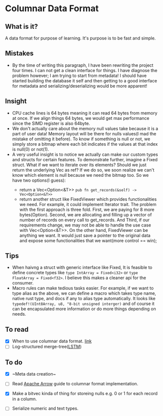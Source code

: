 # Columnar Data Format

## What is it?
A data format for purpose of learning. It's purpose is to be fast and simple.

## Mistakes
- By the time of writing this paragraph, I have been rewriting the project four times. I can not get a clean interface for things. I have diagnose the problem however; I am trying to start from metadata! I should have started building the database it self and then getting to a good interface for metadata and serializing/deserializing would be more apparent!

## Insight
- CPU cache lines is 64 bytes meaning it can read 64 bytes from memory at once. If we align things 64 bytes, we would get max performance since the SIMD register is also 64byte.
- We don't actually care about the memory null values take because it is a part of user data! Memory layout will be there for nulls values(I mad the mistake of omitting it before). To know if something is null or not, we simply store a bitmap where each bit indicates if the values at that index is null(0) or not(1).
- A very useful insight is to notice we actually can make our custom types and structs for certain features. To demonstrate further, imagine a Fixed<T> struct. What if we want to iterate over its elements? Should we just return the underlying Vec as ref? If we do so, we soon realize we can't know which element is null because we need the bitmap too. So we have two options(I guess):
  - return a Vec<Option<&T>> `pub fn get_records(&self) -> Vec<Option<&T>>`
  - return another struct like FixedViewer<T> which provides functionalities we need. For example, it could implement Iterator trait.
The problem with the first approach is three fold. First, we are paying for 8 more bytes(Option). Second, we are allocating and filling up a vector of number of records on every call to get_records. And Third, if our requirements change, we may not be able to handle the use case with Vec<Option<&T>>. On the other hand, FixedViewer<T> can be anything we want. It would just save a pointer to the original data and expose some functionalities that we want(more control == win);

## Tips
- When haivng a struct with generic interface like Fixed<T>, It is feasible to define concrete types like `type IntArray = Fixed<i32>` or `type FloatArray = Fixed<f32>`. I believe this makes a cleaner api for the consumer.
- Macro rules can make tedious tasks easier. For example, if we want to type alias as the above, we can define a macro which takes type name, native rust type, and docs if any to alias type automatically. It looks like `typedef!(UInt8Array, u8, "8-bit unsigned interger)` and of course it can be encapsulated more information or do more things depending on needs.

## To read
- [x] When to use columnar data format. [link](https://www.tinybird.co/blog-posts/when-to-use-columnar-database)
- [ ] Log-structured merge-tree([LSTM](https://en.wikipedia.org/wiki/Log-structured_merge-tree))

## To do
- [x] ~Meta data creation~
- [ ] Read [Apache Arrow](https://arrow.apache.org/docs/format/Columnar.html) guide to columnar format implementation.
- [x] Make a bitvec kinda of thing for storeing nulls e.g. 0 or 1 for each record in a column.
- [ ] Serialize numeric and text types.

